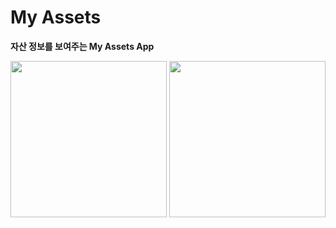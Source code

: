 # My Assets

**자산 정보를 보여주는 My Assets App**

<p align="center"> 
  <img width="250" src="https://user-images.githubusercontent.com/22047374/142882374-b806da39-acfb-44b0-b411-63f323354139.png">
  <img width="250" src="https://user-images.githubusercontent.com/22047374/142882418-04c95712-ecdf-4998-9dfe-1ff978e387ca.png">
</p> 

